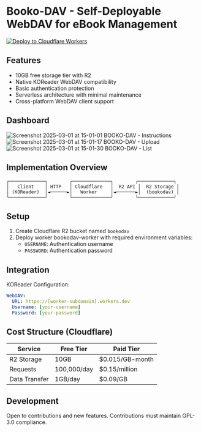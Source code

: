 
# Booko-DAV - Self-Deployable WebDAV for eBook Management

[![Deploy to Cloudflare Workers](https://deploy.workers.cloudflare.com/button)](https://deploy.workers.cloudflare.com/?url=https://github.com/Joshuajrodrigues/bookodav)

## Features
 
- 10GB free storage tier with R2  
- Native KOReader WebDAV compatibility  
- Basic authentication protection  
- Serverless architecture with minimal maintenance  
- Cross-platform WebDAV client support  

## Dashboard
![Screenshot 2025-03-01 at 15-01-01 BOOKO-DAV - Instructions](https://github.com/user-attachments/assets/92c9f242-6e8a-4236-b9a0-45b1a77cc3b6)
![Screenshot 2025-03-01 at 15-01-17 BOOKO-DAV - Upload](https://github.com/user-attachments/assets/5f02ea04-4d8b-4d92-bde3-6387acb16209)
![Screenshot 2025-03-01 at 15-01-30 BOOKO-DAV - List](https://github.com/user-attachments/assets/18288766-1395-4851-9bb5-c7d516160959)



## Implementation Overview

```plaintext
┌─────────────┐        ┌──────────────┐        ┌─────────────┐
│   Client    │ HTTP   │ Cloudflare   │  R2 API │  R2 Storage │
│ (KOReader)  │◄──────►│   Worker     │◄───────►│  (bookodav) │
└─────────────┘        └──────────────┘        └─────────────┘
```

## Setup

1. Create Cloudflare R2 bucket named `bookodav`  
2. Deploy worker bookodav-worker with required environment variables:  
   - `USERNAME`: Authentication username  
   - `PASSWORD`: Authentication password  


## Integration

KOReader Configuration:

```yaml
WebDAV:
  URL: https://[worker-subdomain].workers.dev
  Username: [your-username]
  Password: [your-password]
```
## Cost Structure (Cloudflare)

| Service         | Free Tier       | Paid Tier          |
|-----------------|-----------------|--------------------|
| R2 Storage      | 10GB            | $0.015/GB-month    |
| Requests        | 100,000/day     | $0.15/million      |
| Data Transfer   | 1GB/day         | $0.09/GB           |

## Development

Open to contributions and new features.
Contributions must maintain GPL-3.0 compliance. 


